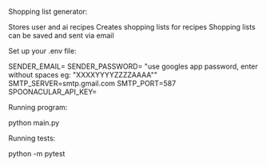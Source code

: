 Shopping list generator:

Stores user and ai recipes
Creates shopping lists for recipes
Shopping lists can be saved and sent via email

Set up your .env file:

SENDER_EMAIL=
SENDER_PASSWORD= "use googles app password, enter without spaces eg: "XXXXYYYYZZZZAAAA""
SMTP_SERVER=smtp.gmail.com
SMTP_PORT=587
SPOONACULAR_API_KEY=

Running program:

python main.py


Running tests:

python -m pytest
